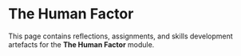 # The Human Factor

This page contains reflections, assignments, and skills development artefacts for the **The Human Factor** module.
